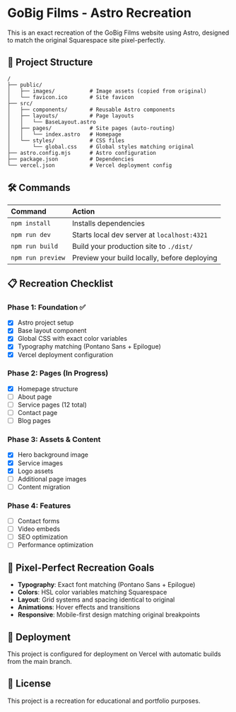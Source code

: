 # GoBig Films - Astro Recreation

This is an exact recreation of the GoBig Films website using Astro, designed to match the original Squarespace site pixel-perfectly.

## 🚀 Project Structure

```
/
├── public/
│   ├── images/           # Image assets (copied from original)
│   └── favicon.ico       # Site favicon
├── src/
│   ├── components/       # Reusable Astro components
│   ├── layouts/          # Page layouts
│   │   └── BaseLayout.astro
│   ├── pages/            # Site pages (auto-routing)
│   │   └── index.astro   # Homepage
│   └── styles/           # CSS files
│       └── global.css    # Global styles matching original
├── astro.config.mjs      # Astro configuration
├── package.json          # Dependencies
└── vercel.json           # Vercel deployment config
```

## 🛠️ Commands

| Command                   | Action                                           |
| :------------------------ | :----------------------------------------------- |
| `npm install`             | Installs dependencies                            |
| `npm run dev`             | Starts local dev server at `localhost:4321`     |
| `npm run build`           | Build your production site to `./dist/`         |
| `npm run preview`         | Preview your build locally, before deploying    |

## 📋 Recreation Checklist

### Phase 1: Foundation ✅
- [x] Astro project setup
- [x] Base layout component
- [x] Global CSS with exact color variables
- [x] Typography matching (Pontano Sans + Epilogue)
- [x] Vercel deployment configuration

### Phase 2: Pages (In Progress)
- [x] Homepage structure
- [ ] About page
- [ ] Service pages (12 total)
- [ ] Contact page
- [ ] Blog pages

### Phase 3: Assets & Content
- [x] Hero background image
- [x] Service images
- [x] Logo assets
- [ ] Additional page images
- [ ] Content migration

### Phase 4: Features
- [ ] Contact forms
- [ ] Video embeds
- [ ] SEO optimization
- [ ] Performance optimization

## 🎯 Pixel-Perfect Recreation Goals

- **Typography**: Exact font matching (Pontano Sans + Epilogue)
- **Colors**: HSL color variables matching Squarespace
- **Layout**: Grid systems and spacing identical to original
- **Animations**: Hover effects and transitions
- **Responsive**: Mobile-first design matching original breakpoints

## 🚀 Deployment

This project is configured for deployment on Vercel with automatic builds from the main branch.

## 📄 License

This project is a recreation for educational and portfolio purposes.